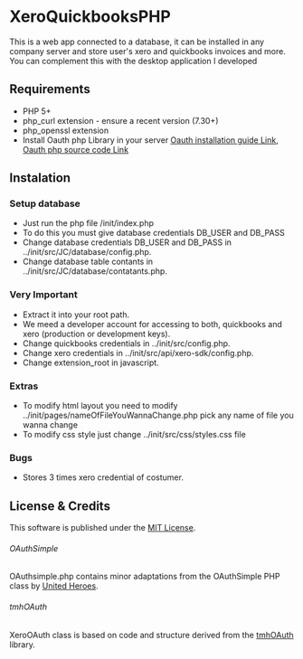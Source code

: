 # XeroQuickbooksPHP
This is a web app connected to a database, it can be installed in any company server and store user's xero and quickbooks invoices and more. You can complement this with the desktop application I developed


## Requirements
* PHP 5+
* php\_curl extension - ensure a recent version (7.30+)
* php\_openssl extension
* Install Oauth php Library in your server [Oauth installation guide Link](http://php.net/manual/en/book.oauth.php), [Oauth php source code Link](http://pecl.php.net/package/oauth)

## Instalation

### Setup database
* Just run the php file /init/index.php
* To do this you must give database credentials DB_USER and DB_PASS
* Change database credentials DB_USER and DB_PASS in ../init/src/JC/database/config.php.
* Change database table contants in ../init/src/JC/database/contatants.php.

### Very Important
* Extract it into your root path.
* We meed a developer account for accessing to both, quickbooks and xero (production or development keys).
* Change quickbooks credentials in ../init/src/config.php.
* Change xero credentials in ../init/src/api/xero-sdk/config.php.
* Change extension_root in javascript.

### Extras
* To modify html layout you need to modify ../init/pages/nameOfFileYouWannaChange.php pick any name of file you wanna change
* To modify css style just change ../init/src/css/styles.css file

### Bugs
* Stores 3 times xero credential of costumer.

## License & Credits

This software is published under the [MIT License](http://en.wikipedia.org/wiki/MIT_License).

###### OAuthSimple
OAuthsimple.php contains minor adaptations from the OAuthSimple PHP class by [United Heroes](http://unitedheroes.net/OAuthSimple/).

###### tmhOAuth
XeroOAuth class is based on code and structure derived from the [tmhOAuth](https://github.com/themattharris/tmhOAuth) library.
